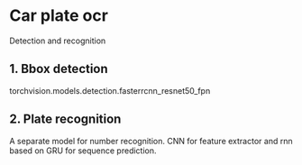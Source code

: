 # Car plate ocr

Detection and recognition

## 1. Bbox detection 

torchvision.models.detection.fasterrcnn_resnet50_fpn

## 2. Plate recognition

A separate model for number recognition. CNN for feature extractor and rnn based on GRU for sequence prediction. 
